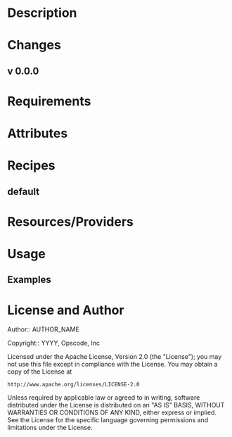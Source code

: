 Description
===========



Changes
=======



## v 0.0.0

Requirements
============


Attributes
==========



Recipes
=======



default
-------

Resources/Providers
===================



Usage
=====



Examples
--------

License and Author
==================

Author:: AUTHOR_NAME

Copyright:: YYYY, Opscode, Inc

Licensed under the Apache License, Version 2.0 (the "License");
you may not use this file except in compliance with the License.
You may obtain a copy of the License at

    http://www.apache.org/licenses/LICENSE-2.0

Unless required by applicable law or agreed to in writing, software
distributed under the License is distributed on an "AS IS" BASIS,
WITHOUT WARRANTIES OR CONDITIONS OF ANY KIND, either express or implied.
See the License for the specific language governing permissions and
limitations under the License.
